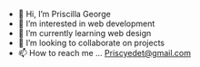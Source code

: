 - 👋 Hi, I’m Priscilla George 
- 👀 I’m interested in web development 
- 🌱 I’m currently learning web design 
- 💞️ I’m looking to collaborate on projects 
- 📫 How to reach me ...
Priscyedet@gmail.com 
<!---
Priscilla15/Priscilla15 is a ✨ special ✨ repository because its `README.md` (this file) appears on your GitHub profile.
You can click the Preview link to take a look at your changes.
--->
